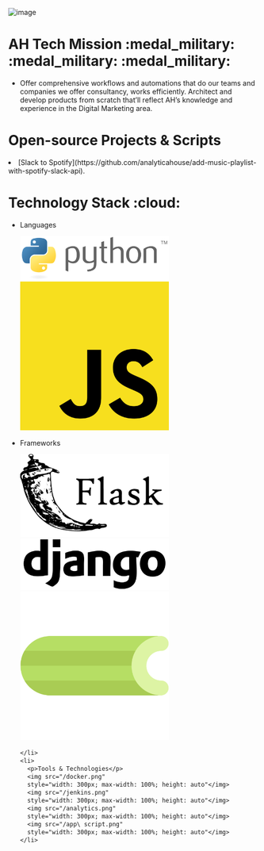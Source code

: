 ![image](https://drive.google.com/uc?export=view&id=15m2L8hG1742YPk6geUZFpuLN32fI8muK)

<h1>AH Tech Mission :medal_military: :medal_military: :medal_military:</h1>
  <ul>
    <li>
      <p>Offer comprehensive workflows and automations that do our teams and companies we offer consultancy, works efficiently. 
      Architect and develop products from scratch that’ll reflect AH’s knowledge and experience in the Digital Marketing area.
      </p>
    </li>
  </ul>
<h1>Open-source Projects & Scripts</h1>
   <li>
   [Slack to Spotify](https://github.com/analyticahouse/add-music-playlist-with-spotify-slack-api).
   </li>
<h1>Technology Stack :cloud: </h1>
  <ul>
    <li>
      <p>Languages
      </p>
      <img src="/python.png"  
      style="width: 300px; max-width: 100%; height: auto"</img>
      <img src="/javascript.png" 
      style="width: 300px; max-width: 100%; height: auto"</img>
    </li>
    <li>
      <p>Frameworks
      </p>
      <img src="/flask.png" 
      style="width: 300px; max-width: 100%; height: auto"</img>
      <img src="/django.png"
      style="width: 300px; max-width: 100%; height: auto"</img>
      <img src="/celery.png"
      style="width: 300px; max-width: 100%; height: auto"</img>
      
    </li>
    <li>
      <p>Tools & Technologies</p>
      <img src="/docker.png" 
      style="width: 300px; max-width: 100%; height: auto"</img>
      <img src="/jenkins.png"
      style="width: 300px; max-width: 100%; height: auto"</img>
      <img src="/analytics.png"
      style="width: 300px; max-width: 100%; height: auto"</img>
      <img src="/app\ script.png"
      style="width: 300px; max-width: 100%; height: auto"</img>
    </li>
  </ul>

  
  
